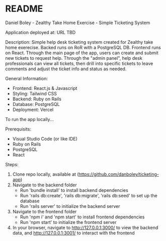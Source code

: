 # README

Daniel Boley - Zealthy Take Home Exercise - Simple Ticketing System

Application deployed at:
URL TBD

Description:
Simple help desk ticketing system created for Zealthy take home exerecise. Backed runs on RoR with a PostgreSQL DB. Frontend runs on React. Through the main page of the app, users can create and submit new tickets to request help. Through the "admin panel", help desk professionals can view all tickets, then drill into specific tickets to leave comments and adjust the ticket info and status as needed.

General Information:

- Frontend: React.js & Javascript
- Styling: Tailwind CSS
- Backend: Ruby on Rails
- Database: PostgreSQL
- Deployment: Vercel

To run the app locally...

Prerequisits:

- Visual Studio Code (or like IDE)
- Ruby on Rails
- PostgreSQL
- React

Steps:

1. Clone repo locally, available at (https://github.com/danboley/ticketing-app)
2. Navigate to the backend folder
   - Run 'bundle install' to install backend dependencies
   - Run 'rails db:create', 'rails db:migrate', 'rails db:seed' to set up the database
   - Run 'rails server' to initialize the backend server
3. Navigate to the frontend folder
   - Run 'npm i' and 'npm start' to install frontend dependencies
   - Run 'npm start' to initialize the frontend server
4. In your browser, navigate to http://127.0.0.1:3000/ to view the backend data, and http://127.0.0.1:3001/ to interact with the frontend
